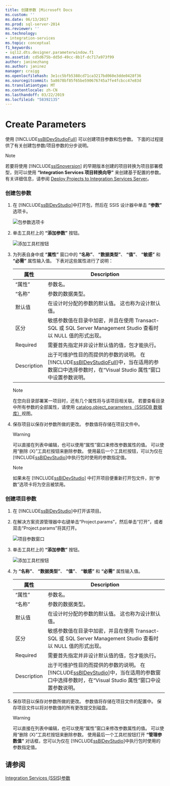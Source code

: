 ```yaml
---
title: 创建参数 |Microsoft Docs
ms.custom: ''
ms.date: 06/13/2017
ms.prod: sql-server-2014
ms.reviewer: ''
ms.technology:
- integration-services
ms.topic: conceptual
f1_keywords:
- sql12.dts.designer.parameterwindow.f1
ms.assetid: cd5d675b-dd5d-49cc-8b1f-dc717a973f99
author: janinezhang
ms.author: janinez
manager: craigg
ms.openlocfilehash: 3e1cc5bfb5388cd71ca3217bd060e3dde0428f36
ms.sourcegitcommit: 5a8678bf85f65be590676745a7fe4fcbcc47e83d
ms.translationtype: MT
ms.contentlocale: zh-CN
ms.lasthandoff: 03/22/2019
ms.locfileid: "58392135"
---
```

# <a name="create-parameters"></a>Create Parameters
  使用 [!INCLUDE[ssBIDevStudioFull](../includes/ssbidevstudiofull-md.md)] 可以创建项目参数和包参数。 下面的过程提供了有关创建包参数/项目参数的分步说明。  
  
> [!NOTE]  
>  若要将使用 [!INCLUDE[ssISnoversion](../includes/ssisnoversion-md.md)] 的早期版本创建的项目转换为项目部署模型，则可以使用 **“Integration Services 项目转换向导”** 来创建基于配置的参数。 有关详细信息，请参阅 [Deploy Projects to Integration Services Server](../../2014/integration-services/deploy-projects-to-integration-services-server.md)。  
  
### <a name="to-create-package-parameters"></a>创建包参数  
  
1.  在 [!INCLUDE[ssBIDevStudio](../includes/ssbidevstudio-md.md)]中打开包，然后在 SSIS 设计器中单击 **“参数”** 选项卡。  
  
     ![包参数选项卡](media/denali-package-parameters.gif "Package Parameters Tab")  
  
2.  单击工具栏上的 **“添加参数”** 按钮。  
  
     ![添加工具栏按钮](media/denali-parameter-add.gif "Add Toolbar Button")  
  
3.  为列表自身中或 **“属性”** 窗口中的 **“名称”**、 **“数据类型”**、 **“值”**、 **“敏感”** 和 **“必需”** 属性输入值。 下表对这些属性进行了说明：  
  
    |属性|Description|  
    |--------------|-----------------|  
    |“属性”|参数名。|  
    |“名称”|参数的数据类型。|  
    |默认值|在设计时分配的参数的默认值。 这也称为设计默认值。|  
    |区分|敏感参数值在目录中加密，并且在使用 Transact-SQL 或 SQL Server Management Studio 查看时以 NULL 值的形式出现。|  
    |Required|需要首先指定并非设计默认值的值，包才能执行。|  
    |Description|出于可维护性目的而提供的参数的说明。 在 [!INCLUDE[ssBIDevStudioFull](../includes/ssbidevstudiofull-md.md)]中，当在适用的参数窗口中选择参数时，在“Visual Studio 属性”窗口中设置参数说明。|  
  
    > [!NOTE]  
    >  在您向目录部署某一项目时，还有几个属性将与该项目相关联。 若要查看目录中所有参数的全部属性，请使用 [catalog.object_parameters（SSISDB 数据库）](/sql/integration-services/system-views/catalog-object-parameters-ssisdb-database)视图。  
  
4.  保存项目以保存对参数所做的更改。 参数值将存储在项目文件中。  
  
    > [!WARNING]  
    >  可以直接在列表中编辑，也可以使用“属性”窗口来修改参数属性的值。 可以使用“删除 (X)”工具栏按钮来删除参数。 使用最后一个工具栏按钮，可以为仅在 [!INCLUDE[ssBIDevStudio](../includes/ssbidevstudio-md.md)]中执行包时使用的参数指定值。  
  
    > [!NOTE]  
    >  如果未在 [!INCLUDE[ssBIDevStudio](../includes/ssbidevstudio-md.md)] 中打开项目便重新打开包文件，则“参数”选项卡将为空且被禁用。  
  
### <a name="to-create-project-parameters"></a>创建项目参数  
  
1.  在 [!INCLUDE[ssBIDevStudio](../includes/ssbidevstudio-md.md)]中打开该项目。  
  
2.  在解决方案资源管理器中右键单击“Project.params”，然后单击“打开”，或者双击“Project.params”将其打开。  
  
     ![项目参数窗口](media/denali-project-parameters.gif "Project Parameters Window")  
  
3.  单击工具栏上的 **“添加参数”** 按钮。  
  
     ![添加工具栏按钮](media/denali-parameter-add.gif "Add Toolbar Button")  
  
4.  为 **“名称”**、 **“数据类型”**、 **“值”**、 **“敏感”** 和 **“必需”** 属性输入值。  
  
    |属性|Description|  
    |--------------|-----------------|  
    |“属性”|参数名。|  
    |“名称”|参数的数据类型。|  
    |默认值|在设计时分配的参数的默认值。 这也称为设计默认值。|  
    |区分|敏感参数值在目录中加密，并且在使用 Transact-SQL 或 SQL Server Management Studio 查看时以 NULL 值的形式出现。|  
    |Required|需要首先指定并非设计默认值的值，包才能执行。|  
    |Description|出于可维护性目的而提供的参数的说明。 在 [!INCLUDE[ssBIDevStudio](../includes/ssbidevstudio-md.md)]中，当在适用的参数窗口中选择参数时，在“Visual Studio 属性”窗口中设置参数说明。|  
  
5.  保存项目以保存对参数所做的更改。 参数值将存储在项目文件的配置中。 保存项目文件以将对参数值的所有更改提交到磁盘。  
  
    > [!WARNING]  
    >  可以直接在列表中编辑，也可以使用“属性”窗口来修改参数属性的值。 可以使用“删除 (X)”工具栏按钮来删除参数。 使用最后一个工具栏按钮打开 **“管理参数值”** 对话框，您可以为仅在 [!INCLUDE[ssBIDevStudio](../includes/ssbidevstudio-md.md)]中执行包时使用的参数指定值。  
  
## <a name="see-also"></a>请参阅  
 [Integration Services &#40;SSIS&#41;参数](integration-services-ssis-package-and-project-parameters.md)  
  
  
